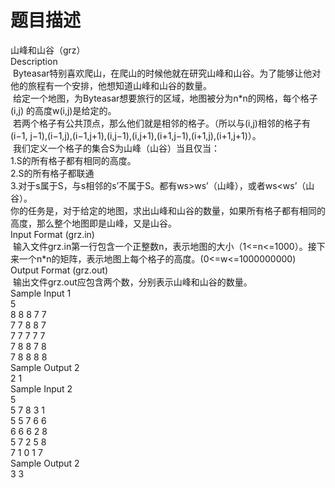# 题目描述


<p>
	山峰和山谷（grz）<br/>
Description<br/>
 Byteasar特别喜欢爬山，在爬山的时候他就在研究山峰和山谷。为了能够让他对他的旅程有一个安排，他想知道山峰和山谷的数量。<br/>
 给定一个地图，为Byteasar想要旅行的区域，地图被分为n*n的网格，每个格子(i,j) 的高度w(i,j)是给定的。<br/>
 若两个格子有公共顶点，那么他们就是相邻的格子。（所以与(i,j)相邻的格子有(i−1, j−1),(i−1,j),(i−1,j+1),(i,j−1),(i,j+1),(i+1,j−1),(i+1,j),(i+1,j+1)）。<br/>
 我们定义一个格子的集合S为山峰（山谷）当且仅当：<br/>
1.S的所有格子都有相同的高度。<br/>
2.S的所有格子都联通<br/>
3.对于s属于S，与s相邻的s’不属于S。都有ws&gt;ws’（山峰），或者ws&lt;ws’（山谷）。 <br/>
你的任务是，对于给定的地图，求出山峰和山谷的数量，如果所有格子都有相同的高度，那么整个地图即是山峰，又是山谷。<br/>
Input Format (grz.in)<br/>
 输入文件grz.in第一行包含一个正整数n，表示地图的大小（1&lt;=n&lt;=1000）。接下来一个n*n的矩阵，表示地图上每个格子的高度。(0&lt;=w&lt;=1000000000)<br/>
Output Format (grz.out)<br/>
 输出文件grz.out应包含两个数，分别表示山峰和山谷的数量。<br/>
Sample Input 1<br/>
5<br/>
8 8 8 7 7<br/>
7 7 8 8 7<br/>
7 7 7 7 7<br/>
7 8 8 7 8<br/>
7 8 8 8 8<br/>
Sample Output 2<br/>
2 1<br/>
Sample Input 2<br/>
5<br/>
5 7 8 3 1<br/>
5 5 7 6 6<br/>
6 6 6 2 8<br/>
5 7 2 5 8<br/>
7 1 0 1 7<br/>
Sample Output 2<br/>
3 3</p>
